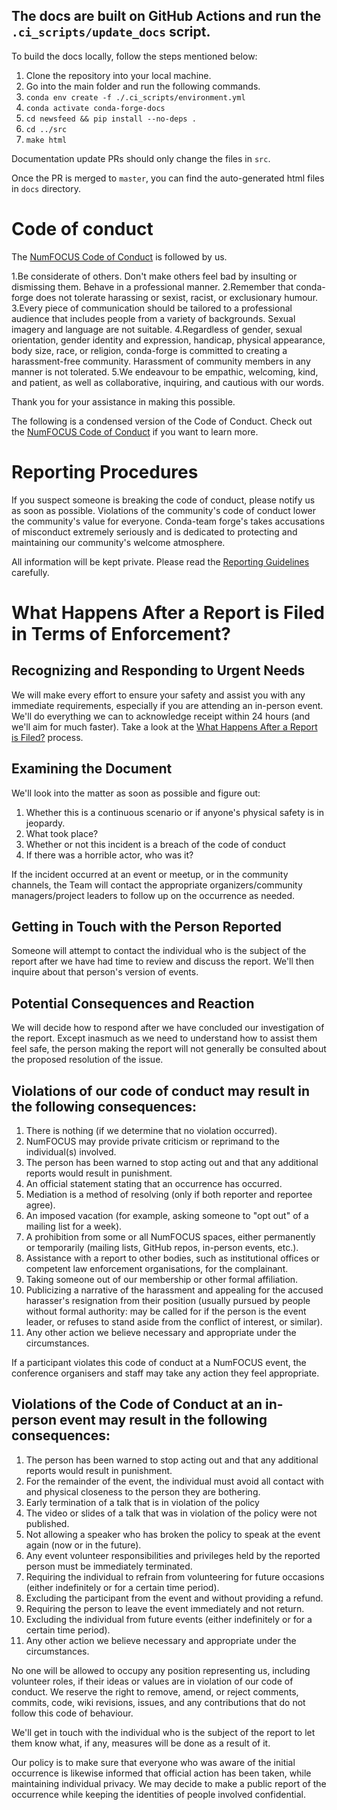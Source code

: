 ## The docs are built on GitHub Actions and run the ``.ci_scripts/update_docs`` script.

To build the docs locally, follow the steps mentioned below:
 1.  Clone the repository into your local machine.
 2.  Go into the main folder and run the following commands.  
 3. ``conda env create -f ./.ci_scripts/environment.yml``
 4. ``conda activate conda-forge-docs``
 5. ``cd newsfeed && pip install --no-deps .``
 6. ``cd ../src``
 7. ``make html``

Documentation update PRs should only change the files in ``src``. 

Once the PR is merged to ``master``, you can find the auto-generated html files in ``docs`` directory.


# Code of conduct

The [NumFOCUS Code of Conduct](https://numfocus.org/code-of-conduct) is followed by us.

1.Be considerate of others. Don't make others feel bad by insulting or dismissing them. Behave in a professional manner.
2.Remember that conda-forge does not tolerate harassing or sexist, racist, or exclusionary humour.
3.Every piece of communication should be tailored to a professional audience that includes people from a variety of backgrounds. Sexual imagery and language are not suitable.
4.Regardless of gender, sexual orientation, gender identity and expression, handicap, physical appearance, body size, race, or religion, conda-forge is committed to creating a harassment-free community. Harassment of community members in any manner is not tolerated.
5.We endeavour to be empathic, welcoming, kind, and patient, as well as collaborative, inquiring, and cautious with our words.

Thank you for your assistance in making this possible.

The following is a condensed version of the Code of Conduct. Check out the [NumFOCUS Code of Conduct](https://numfocus.org/code-of-conduct) if you want to learn more.

# Reporting Procedures

If you suspect someone is breaking the code of conduct, please notify us as soon as possible. Violations of the community's code of conduct lower the community's value for everyone. Conda-team forge's takes accusations of misconduct extremely seriously and is dedicated to protecting and maintaining our community's welcome atmosphere.

All information will be kept private. Please read the [Reporting Guidelines](https://numfocus.org/code-of-conduct#reporting-guidelines) carefully.


# What Happens After a Report is Filed in Terms of Enforcement?
## Recognizing and Responding to Urgent Needs

We will make every effort to ensure your safety and assist you with any immediate requirements, especially if you are attending an in-person event. We'll do everything we can to acknowledge receipt within 24 hours (and we'll aim for much faster). Take a look at the [What Happens After a Report is Filed?](https://numfocus.org/code-of-conduct#enforcement) process.
 
## Examining the Document
We'll look into the matter as soon as possible and figure out:

1. Whether this is a continuous scenario or if anyone's physical safety is in jeopardy.
2. What took place?
3. Whether or not this incident is a breach of the code of conduct
4. If there was a horrible actor, who was it?

If the incident occurred at an event or meetup, or in the community channels, the Team will contact the appropriate organizers/community managers/project leaders to follow up on the occurrence as needed.

## Getting in Touch with the Person Reported
Someone will attempt to contact the individual who is the subject of the report after we have had time to review and discuss the report. We'll then inquire about that person's version of events.

 
## Potential Consequences and Reaction
We will decide how to respond after we have concluded our investigation of the report. Except inasmuch as we need to understand how to assist them feel safe, the person making the report will not generally be consulted about the proposed resolution of the issue.

## Violations of our code of conduct may result in the following consequences:

1. There is nothing (if we determine that no violation occurred).
2. NumFOCUS may provide private criticism or reprimand to the individual(s) involved.
3. The person has been warned to stop acting out and that any additional reports would result in punishment.
4. An official statement stating that an occurrence has occurred.
5. Mediation is a method of resolving (only if both reporter and reportee agree).
6. An imposed vacation (for example, asking someone to "opt out" of a mailing list for a week).
7. A prohibition from some or all NumFOCUS spaces, either permanently or temporarily (mailing lists, GitHub repos, in-person events, etc.).
8. Assistance with a report to other bodies, such as institutional offices or competent law enforcement organisations, for the complainant.
9. Taking someone out of our membership or other formal affiliation.
10. Publicizing a narrative of the harassment and appealing for the accused harasser's resignation from their position (usually pursued by people without formal authority: may be called for if the person is the event leader, or refuses to stand aside from the conflict of interest, or similar).
11. Any other action we believe necessary and appropriate under the circumstances.

If a participant violates this code of conduct at a NumFOCUS event, the conference organisers and staff may take any action they feel appropriate.

## Violations of the Code of Conduct at an in-person event may result in the following consequences:

1. The person has been warned to stop acting out and that any additional reports would result in punishment.
2. For the remainder of the event, the individual must avoid all contact with and physical closeness to the person they are bothering.
3. Early termination of a talk that is in violation of the policy
4. The video or slides of a talk that was in violation of the policy were not published.
5. Not allowing a speaker who has broken the policy to speak at the event again (now or in the future).
6. Any event volunteer responsibilities and privileges held by the reported person must be immediately terminated.
7. Requiring the individual to refrain from volunteering for future occasions (either indefinitely or for a certain time period).
8. Excluding the participant from the event and without providing a refund.
9. Requiring the person to leave the event immediately and not return.
10. Excluding the individual from future events (either indefinitely or for a certain time period).
11. Any other action we believe necessary and appropriate under the circumstances.

No one will be allowed to occupy any position representing us, including volunteer roles, if their ideas or values are in violation of our code of conduct. We reserve the right to remove, amend, or reject comments, commits, code, wiki revisions, issues, and any contributions that do not follow this code of behaviour.

We'll get in touch with the individual who is the subject of the report to let them know what, if any, measures will be done as a result of it.

Our policy is to make sure that everyone who was aware of the initial occurrence is likewise informed that official action has been taken, while maintaining individual privacy. We may decide to make a public report of the occurrence while keeping the identities of people involved confidential.
